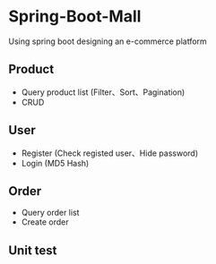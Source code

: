 # Spring-Boot-Mall
Using spring boot designing an e-commerce platform

## Product
* Query product list (Filter、Sort、Pagination)
* CRUD

## User
* Register (Check registed user、Hide password)
* Login (MD5 Hash)

## Order
* Query order list
* Create order

## Unit test
